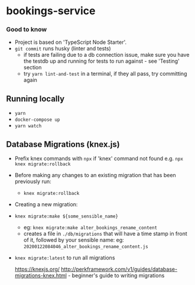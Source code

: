 # bookings-service

### Good to know

- Project is based on 'TypeScript Node Starter'.
- `git commit` runs husky (linter and tests)
  - if tests are failing due to a db connection issue, make sure you have the testdb up and running for tests to run against - see 'Testing' section
  - try `yarn lint-and-test` in a terminal, if they all pass, try committing again

## Running locally

- `yarn`
- `docker-compose up`
- `yarn watch`

## Database Migrations (knex.js)

- Prefix knex commands with `npx` if 'knex' command not found e.g. `npx knex migrate:rollback`
- Before making any changes to an existing migration that has been previously run:
  - `knex migrate:rollback`
- Creating a new migration:
- `knex migrate:make ${some_sensible_name}`
  - eg: `knex migrate:make alter_bookings_rename_content`
  - creates a file in `./db/migrations` that will have a time stamp in front of it, followed by your sensible name:
    eg: `20200122084046_alter_bookings_rename_content.js`
- `knex migrate:latest` to run all migrations

  https://knexjs.org/
  http://perkframework.com/v1/guides/database-migrations-knex.html - beginner's guide to writing migrations

